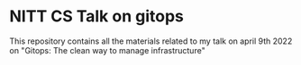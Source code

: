# NITT CS Talk on gitops 

This repository contains all the materials related to my talk on april 9th 2022 on "Gitops: The clean way to manage infrastructure"
